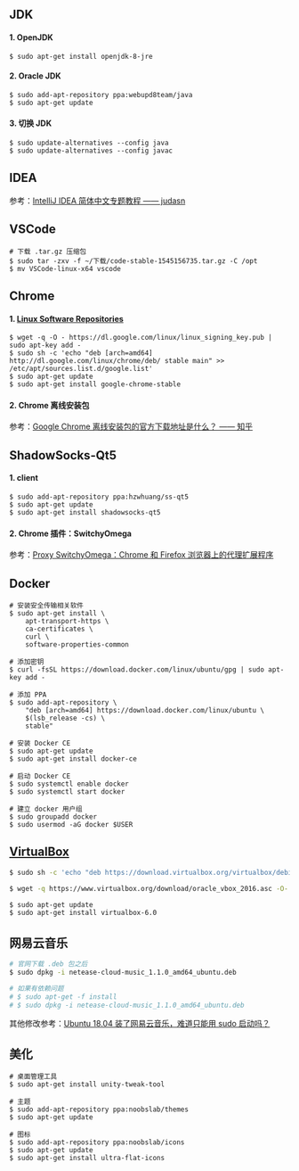 ## JDK
#### 1. OpenJDK
```
$ sudo apt-get install openjdk-8-jre
```
#### 2. Oracle JDK
```
$ sudo add-apt-repository ppa:webupd8team/java
$ sudo apt-get update
```
#### 3. 切换 JDK
```
$ sudo update-alternatives --config java
$ sudo update-alternatives --config javac
```

## IDEA
参考：[IntelliJ IDEA 简体中文专题教程 —— judasn](https://github.com/judasn/IntelliJ-IDEA-Tutorial)

## VSCode
```
# 下载 .tar.gz 压缩包
$ sudo tar -zxv -f ~/下载/code-stable-1545156735.tar.gz -C /opt
$ mv VSCode-linux-x64 vscode
```

## Chrome
#### 1. [Linux Software Repositories](https://www.google.com/linuxrepositories/)
```
$ wget -q -O - https://dl.google.com/linux/linux_signing_key.pub | sudo apt-key add -
$ sudo sh -c 'echo "deb [arch=amd64] http://dl.google.com/linux/chrome/deb/ stable main" >> /etc/apt/sources.list.d/google.list'
$ sudo apt-get update 
$ sudo apt-get install google-chrome-stable
```
#### 2. Chrome 离线安装包

参考：[Google Chrome 离线安装包的官方下载地址是什么？ —— 知乎](https://www.zhihu.com/question/19981495)

## ShadowSocks-Qt5
#### 1. client
```
$ sudo add-apt-repository ppa:hzwhuang/ss-qt5
$ sudo apt-get update
$ sudo apt-get install shadowsocks-qt5
```

#### 2. Chrome 插件：SwitchyOmega
参考：[Proxy SwitchyOmega：Chrome 和 Firefox 浏览器上的代理扩展程序](https://www.switchyomega.com/)

## Docker
```
# 安装安全传输相关软件
$ sudo apt-get install \
    apt-transport-https \
    ca-certificates \
    curl \
    software-properties-common

# 添加密钥
$ curl -fsSL https://download.docker.com/linux/ubuntu/gpg | sudo apt-key add -

# 添加 PPA
$ sudo add-apt-repository \
    "deb [arch=amd64] https://download.docker.com/linux/ubuntu \
    $(lsb_release -cs) \
    stable"

# 安装 Docker CE
$ sudo apt-get update
$ sudo apt-get install docker-ce

# 启动 Docker CE
$ sudo systemctl enable docker
$ sudo systemctl start docker

# 建立 docker 用户组
$ sudo groupadd docker
$ sudo usermod -aG docker $USER
```

## [VirtualBox](https://www.virtualbox.org/wiki/Linux_Downloads)

```bash
$ sudo sh -c 'echo "deb https://download.virtualbox.org/virtualbox/debian xenial contrib" >> /etc/apt/sources.list.d/google.list'

$ wget -q https://www.virtualbox.org/download/oracle_vbox_2016.asc -O- | sudo apt-key add  -

$ sudo apt-get update 
$ sudo apt-get install virtualbox-6.0
```

## 网易云音乐
```bash
# 官网下载 .deb 包之后
$ sudo dpkg -i netease-cloud-music_1.1.0_amd64_ubuntu.deb

# 如果有依赖问题
# $ sudo apt-get -f install
# $ sudo dpkg -i netease-cloud-music_1.1.0_amd64_ubuntu.deb
```
其他修改参考：[Ubuntu 18.04 装了网易云音乐，难道只能用 sudo 启动吗？](https://www.zhihu.com/question/277330447)

## 美化
```
# 桌面管理工具
$ sudo apt-get install unity-tweak-tool

# 主题
$ sudo add-apt-repository ppa:noobslab/themes
$ sudo apt-get update

# 图标
$ sudo add-apt-repository ppa:noobslab/icons
$ sudo apt-get update
$ sudo apt-get install ultra-flat-icons
```